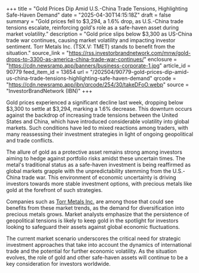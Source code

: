 +++
title = "Gold Prices Dip Amid U.S.-China Trade Tensions, Highlighting Safe-Haven Demand"
date = "2025-04-30T14:15:18Z"
draft = false
summary = "Gold prices fell to $3,294, a 1.6% drop, as U.S.-China trade tensions escalate, reinforcing gold's role as a safe-haven asset during market volatility."
description = "Gold price slips below $3,300 as US-China trade war continues, causing market volatility and impacting investor sentiment. Torr Metals Inc. (TSX.V: TMET) stands to benefit from the situation."
source_link = "https://rss.investorbrandnetwork.com/mnw/gold-drops-to-3300-as-america-china-trade-war-continues/"
enclosure = "https://cdn.newsramp.app/banners/business-corporate-1.jpg"
article_id = 90779
feed_item_id = 13654
url = "/202504/90779-gold-prices-dip-amid-us-china-trade-tensions-highlighting-safe-haven-demand"
qrcode = "https://cdn.newsramp.app/ibn/qrcode/254/30/takeDFoO.webp"
source = "InvestorBrandNetwork (IBN)"
+++

<p>Gold prices experienced a significant decline last week, dropping below $3,300 to settle at $3,294, marking a 1.6% decrease. This downturn occurs against the backdrop of increasing trade tensions between the United States and China, which have introduced considerable volatility into global markets. Such conditions have led to mixed reactions among traders, with many reassessing their investment strategies in light of ongoing geopolitical and trade conflicts.</p><p>The allure of gold as a protective asset remains strong among investors aiming to hedge against portfolio risks amidst these uncertain times. The metal's traditional status as a safe-haven investment is being reaffirmed as global markets grapple with the unpredictability stemming from the U.S.-China trade war. This environment of economic uncertainty is driving investors towards more stable investment options, with precious metals like gold at the forefront of such strategies.</p><p>Companies such as <a href='https://www.miningnewswire.com/clients/torr-metals-inc/' rel='nofollow' target='_blank'>Torr Metals Inc.</a> are among those that could see benefits from these market trends, as the demand for diversification into precious metals grows. Market analysts emphasize that the persistence of geopolitical tensions is likely to keep gold in the spotlight for investors looking to safeguard their assets against global economic fluctuations.</p><p>The current market scenario underscores the critical need for strategic investment approaches that take into account the dynamics of international trade and the potential for further economic volatility. As the situation evolves, the role of gold and other safe-haven assets will continue to be a key consideration for investors worldwide.</p>